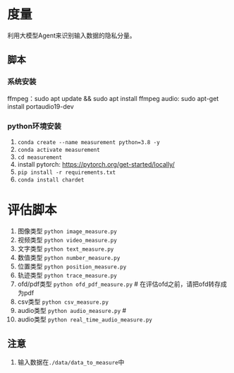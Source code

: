 # 度量

利用大模型Agent来识别输入数据的隐私分量。

## 脚本

### 系统安装

ffmpeg：sudo apt update && sudo apt install ffmpeg 
audio: sudo apt-get install portaudio19-dev

### python环境安装

1. `conda create --name measurement python=3.8 -y`
2. `conda activate measurement`
3. `cd measurement`
4. install pytorch: https://pytorch.org/get-started/locally/
5. `pip install -r requirements.txt`
6. `conda install chardet`

# 评估脚本

1. 图像类型 `python image_measure.py`
2. 视频类型 `python video_measure.py`
3. 文字类型 `python text_measure.py`
4. 数值类型 `python number_measure.py`
5. 位置类型 `python position_measure.py`
6. 轨迹类型 `python trace_measure.py`
7. ofd/pdf类型 `python ofd_pdf_measure.py` # 在评估ofd之前，请把ofd转存成为pdf
8. csv类型 `python csv_measure.py` 
9. audio类型 `python audio_measure.py` # 
9. audio类型 `python real_time_audio_measure.py` 


## 注意

1. 输入数据在`./data/data_to_measure`中

